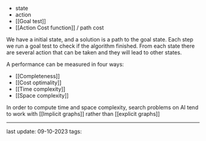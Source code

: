 - state
- action
- [[Goal test]]
- [[Action Cost function]] / path cost

We have a initial state, and a solution is a path to the goal state. Each step we run a goal test to check if the algorithm finished. From each state there are several action that can be taken and they will lead to other states.

A performance can be measured in four ways:
- [[Completeness]]
- [[Cost optimality]]
- [[Time complexity]]
- [[Space complexity]]

In order to compute time and space complexity, search problems on AI tend to work with [[Implicit graphs]] rather than [[explicit graphs]]

---
last update: 09-10-2023
tags:
